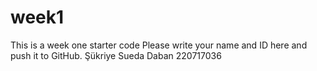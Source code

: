 # week1
This is a week one starter code 
Please write your name and ID here and push it to GitHub.
Şükriye Sueda Daban 220717036
